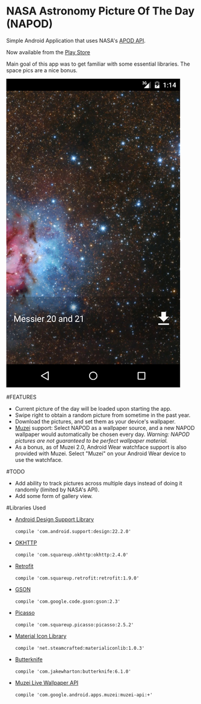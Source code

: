 # NASA Astronomy Picture Of The Day (NAPOD)
Simple Android Application that uses NASA's [APOD API](https://api.nasa.gov/api.html#apod).

Now available from the [Play Store](https://play.google.com/store/apps/details?id=com.kokhouser.napod)

Main goal of this app was to get familiar with some essential libraries. The space pics are a nice bonus.

![](https://raw.githubusercontent.com/kokhouser/NAPOD/master/screenshot.png?token=ADvdVXEXpNKXEe7VNky8uRRBcipncU83ks5Vwg3NwA%3D%3D)

#FEATURES
- Current picture of the day will be loaded upon starting the app.
- Swipe right to obtain a random picture from sometime in the past year.
- Download the pictures, and set them as your device's wallpaper.
- [Muzei](https://play.google.com/store/apps/details?id=net.nurik.roman.muzei&hl=en) support: Select NAPOD as a wallpaper source, and a new NAPOD wallpaper would automatically be chosen every day. *Warning: NAPOD pictures are not guaranteed to be perfect wallpaper material.*
- As a bonus, as of Muzei 2.0, Android Wear watchface support is also provided with Muzei. Select "Muzei" on your Android Wear device to use the watchface.

#TODO
- Add ability to track pictures across multiple days instead of doing it randomly (limited by NASA's API).
- Add some form of gallery view.

#Libraries Used
- [Android Design Support Library](http://android-developers.blogspot.be/2015/05/android-design-support-library.html)

  `compile 'com.android.support:design:22.2.0'`
- [OKHTTP](http://square.github.io/okhttp/)

  `compile 'com.squareup.okhttp:okhttp:2.4.0'`
- [Retrofit](http://square.github.io/retrofit/)

  `compile 'com.squareup.retrofit:retrofit:1.9.0'`
- [GSON](https://github.com/google/gson)

  `compile 'com.google.code.gson:gson:2.3'`
- [Picasso](http://square.github.io/picasso/)

  `compile 'com.squareup.picasso:picasso:2.5.2'`
- [Material Icon Library](https://github.com/code-mc/material-icon-lib)

  `compile 'net.steamcrafted:materialiconlib:1.0.3'`
- [Butterknife](https://github.com/JakeWharton/butterknife)

  `compile 'com.jakewharton:butterknife:6.1.0'`
- [Muzei Live Wallpaper API](https://github.com/romannurik/muzei/wiki/API)

  `compile 'com.google.android.apps.muzei:muzei-api:+'`

